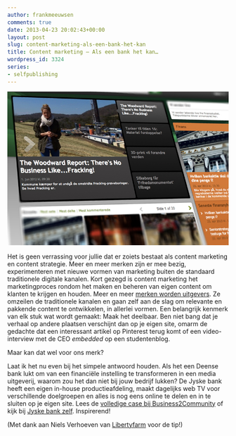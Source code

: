 ```yaml
---
author: frankmeeuwsen
comments: true
date: 2013-04-23 20:02:43+00:00
layout: post
slug: content-marketing-als-een-bank-het-kan
title: Content marketing – Als een bank het kan…
wordpress_id: 3324
series:
- selfpublishing
---
```


![jyske](../images/uploadimages/jyske.jpg)

Het is geen verrassing voor jullie dat er zoiets bestaat als content marketing en content strategie. Meer en meer merken zijn er mee bezig, experimenteren met nieuwe vormen van marketing buiten de standaard traditionele digitale kanalen. Kort gezegd is content marketing het marketingproces rondom het maken en beheren van eigen content om klanten te krijgen en houden. Meer en meer [merken worden uitgevers](http://www.marketingfacts.nl/berichten/adverteerders-worden-uitgevers). Ze omzeilen de traditionele kanalen en gaan zelf aan de slag om relevante en pakkende content te ontwikkelen, in allerlei vormen. Een belangrijk kenmerk van elk stuk wat wordt gemaakt: Maak het deelbaar. Ben niet bang dat je verhaal op andere plaatsen verschijnt dan op je eigen site, omarm de gedachte dat een interessant artikel op Pinterest terug komt of een video-interview met de CEO _embedded_ op een studentenblog.

Maar kan dat wel voor ons merk?

Laat ik het nu even bij het simpele antwoord houden. Als het een Deense bank lukt om van een financiële instelling te transformeren in een media uitgeverij, waarom zou het dan niet bij jouw bedrijf lukken? De Jyske bank heeft een eigen in-house productieafdeling, maakt dagelijks web TV voor verschillende doelgroepen en alles is nog eens online te delen en in te sluiten op je eigen site.
Lees de [volledige case bij Business2Community](http://www.business2community.com/content-marketing/how-brand-content-helped-transform-a-bank-into-a-media-master-0457744#RI8fdRkoaTUB62z4.99) of kijk bij [Jyske bank zelf](http://jyskebank.tv/). Inspirerend!

(Met dank aan Niels Verhoeven van [Libertyfarm](http://www.libertyfarm.nl/true-story-a-bank-that-became-a-media-company/) voor de tip!)
